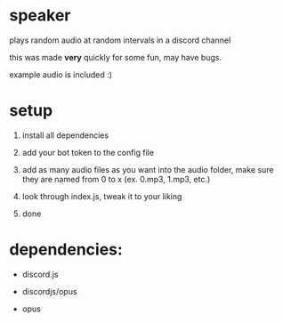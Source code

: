 # speaker
plays random audio at random intervals in a discord channel

this was made **very** quickly for some fun, may have bugs.

example audio is included :)


# setup
1. install all dependencies

2. add your bot token to the config file

3. add as many audio files as you want into the audio folder, make sure they are named from 0 to x (ex. 0.mp3, 1.mp3, etc.)

4. look through index.js, tweak it to your liking

5. done

# dependencies:
* discord.js

* discordjs/opus

* opus

